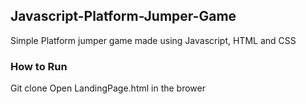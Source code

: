## Javascript-Platform-Jumper-Game

Simple Platform jumper game made using Javascript, HTML and CSS

### How to Run

Git clone
Open LandingPage.html in the brower
